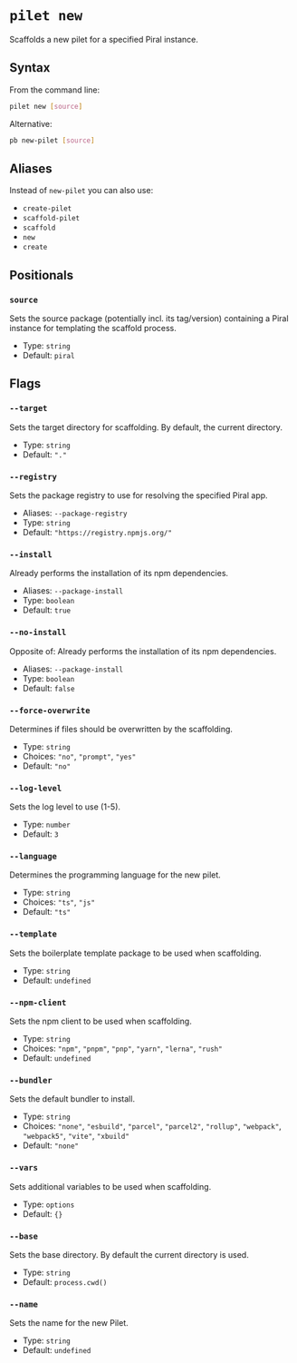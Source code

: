 # `pilet new`

Scaffolds a new pilet for a specified Piral instance.

## Syntax

From the command line:

```sh
pilet new [source]
```

Alternative:

```sh
pb new-pilet [source]
```

## Aliases

Instead of `new-pilet` you can also use:

- `create-pilet`
- `scaffold-pilet`
- `scaffold`
- `new`
- `create`

## Positionals

### `source`

Sets the source package (potentially incl. its tag/version) containing a Piral instance for templating the scaffold process.


- Type: `string`
- Default: `piral`

## Flags

### `--target`

Sets the target directory for scaffolding. By default, the current directory.


- Type: `string`
- Default: `"."`

### `--registry`

Sets the package registry to use for resolving the specified Piral app.

- Aliases: `--package-registry`
- Type: `string`
- Default: `"https://registry.npmjs.org/"`

### `--install`

Already performs the installation of its npm dependencies.

- Aliases: `--package-install`
- Type: `boolean`
- Default: `true`

### `--no-install`

Opposite of:
Already performs the installation of its npm dependencies.

- Aliases: `--package-install`
- Type: `boolean`
- Default: `false`

### `--force-overwrite`

Determines if files should be overwritten by the scaffolding.


- Type: `string`
- Choices: `"no"`, `"prompt"`, `"yes"`
- Default: `"no"`

### `--log-level`

Sets the log level to use (1-5).


- Type: `number`
- Default: `3`

### `--language`

Determines the programming language for the new pilet.


- Type: `string`
- Choices: `"ts"`, `"js"`
- Default: `"ts"`

### `--template`

Sets the boilerplate template package to be used when scaffolding.


- Type: `string`
- Default: `undefined`

### `--npm-client`

Sets the npm client to be used when scaffolding.


- Type: `string`
- Choices: `"npm"`, `"pnpm"`, `"pnp"`, `"yarn"`, `"lerna"`, `"rush"`
- Default: `undefined`

### `--bundler`

Sets the default bundler to install.


- Type: `string`
- Choices: `"none"`, `"esbuild"`, `"parcel"`, `"parcel2"`, `"rollup"`, `"webpack"`, `"webpack5"`, `"vite"`, `"xbuild"`
- Default: `"none"`

### `--vars`

Sets additional variables to be used when scaffolding.


- Type: `options`
- Default: `{}`

### `--base`

Sets the base directory. By default the current directory is used.


- Type: `string`
- Default: `process.cwd()`

### `--name`

Sets the name for the new Pilet.


- Type: `string`
- Default: `undefined`
